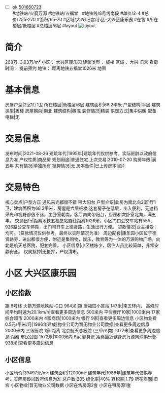- [ ] ok [501660723](https://bj.5i5j.com/ershoufang/501660723.html)  
 #地铁站/火箭万源 #地铁站/五福堂 ,  #地铁线/8号线南段
#单价/2-4 #总价/255-270 #面积/65-70   #区域/大兴/旧宫/小区-大兴区康乐园 #在售 #所在楼层/低楼层 #总楼层/6层 #layout 
![layout](http://image2a.5i5j.com/bdir/layout/fa3ccbcf970447bdb5c2277fccbb6eb1.jpg_P5.jpg) 
# 简介 
 268万,  3.93万/m² 
小区： 大兴区康乐园
建筑类型： 板楼
区域： 大兴 旧宫
看房时间： 提前预约
地铁： 距离地铁五福堂1026米 地图
# 基本信息 
 房屋户型|2室1厅1卫
所在楼层|低楼层/6层
建筑面积|68.2平米
户型结构|平层
建筑类型|板楼
房屋朝向|南北
建筑结构|砖混
装修情况|精装
供暖方式|集中供暖
配备电梯|无
# 交易信息 
 发布时间|2021-08-26
建筑年代|1995年|建筑年代仅供参考，实际房龄以政府信息为准
产权性质|商品房
规划用途|普通住宅
上次交易|2010-07-20
购房年限|满五年
共有情况|单独所有
抵押情况|无
房本备件|已上传房本照片
# 交易特色 
 核心卖点|户型方正 通风采光都很不错 带大阳台
户型介绍|此房为南北向2室1厅1卫，建筑面积为68.2平米，房屋是六层板楼,这套房子在低层，出入便利，无遮挡采光和视野都很不错，主卧室朝南，客厅南向带阳台，厨房和次卧室北向，满五年。
交通出行|距离地铁五福堂站直线距离1026米，小区门口公交车站有555、926路公交车停靠，出门可开车上德贤路，生活出行方便。
贷款情况|业主接受：均可。（贷款情况仅供参考，最终以实际情况为准）
周边配套|康乐园小区位于德贤路旁，进出都很方便，附近是集购物，娱乐，教育等为一体的万源购物广场，向北是航天总医院，配套完善。
小区信息|小区楼栋少，居住人员比较简单，非常安静安全。
权属抵押|无抵押，产权清晰。
# 小区 大兴区康乐园
## 小区指数 
 距 8号线 火箭万源地铁站-C口 964米|距 康福园小区站 147米|南五环内， 高峰时间平均时速为20.1km/h|查看更多周边信息
500米内 平价餐厅10家|1000米内 17家综合超市
2000米内 4家商场|1000米内 银行 9家|查看更多周边信息
小区物业费0.5元/平米/月|1996年建成|物业公司为暂无物业公司数据|查看更多周边信息
2000米内 三级医院 1家|距离 北京航天总医院 (三甲/A类) 1377米|查看更多周边信息
距离 市民公园 1572米|1000米内 8家 健身房
距离最近健身房万源网球俱乐部 938米|查看更多周边信息
## 小区信息 
 小区均价|39497元/m²
建筑面积|12000m²
建筑年代|1988年|建筑年代仅供参考，实际房龄以政府信息为准
总户数|205
绿化率|40%
容积率|1.79
所在商圈|旧宫
小区物业|暂无物业公司数据
小区在售房源2套
小区在租房源1套
